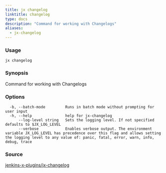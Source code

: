 ```yaml
---
title: jx changelog
linktitle: changelog
type: docs
description: "Command for working with Changelogs"
aliases:
  - jx-changelog
---
```


### Usage

```
jx changelog
```

### Synopsis

Command for working with Changelogs

### Options

```
  -b, --batch-mode         Runs in batch mode without prompting for user input
  -h, --help               help for jx-changelog
      --log-level string   Sets the logging level. If not specified defaults to $JX_LOG_LEVEL
      --verbose            Enables verbose output. The environment variable JX_LOG_LEVEL has precedence over this flag and allows setting the logging level to any value of: panic, fatal, error, warn, info, debug, trace
```



### Source

[jenkins-x-plugins/jx-changelog](https://github.com/jenkins-x-plugins/jx-changelog)
